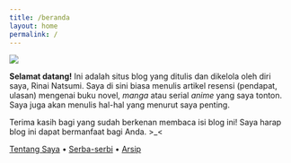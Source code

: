 ```yaml
---
title: /beranda
layout: home
permalink: /
---
```


<img src="/media/IMG_20250129_213324.jpg">

<b>Selamat datang!</b> Ini adalah situs blog yang ditulis dan dikelola oleh diri saya, Rinai Natsumi. Saya di sini biasa menulis artikel resensi (pendapat, ulasan) mengenai buku novel, <i>manga</i> atau serial <i>anime</i> yang saya tonton. Saya juga akan menulis hal-hal yang menurut saya penting.

Terima kasih bagi yang sudah berkenan membaca isi blog ini! Saya harap blog ini dapat bermanfaat bagi Anda. >_<

<a href="/tentang">Tentang Saya</a> • <a href="/lain">Serba-serbi</a> • <a href="/archive">Arsip</a>
<link href="https://github.com/rinanatsu" rel="me">

